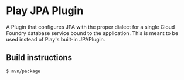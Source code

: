 # Play JPA Plugin

A Plugin that configures JPA with the proper dialect for a single Cloud Foundry database service bound to the application. This is meant to be used instead of Play's built-in JPAPlugin.

## Build instructions

    $ mvn/package

